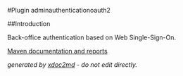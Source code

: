
#Plugin adminauthenticationoauth2

##Introduction

Back-office authentication based on Web Single-Sign-On.


[Maven documentation and reports](http://dev.lutece.paris.fr/plugins/plugin-adminauthenticationoauth2/)



 *generated by [xdoc2md](https://github.com/lutece-platform/tools-maven-xdoc2md-plugin) - do not edit directly.*